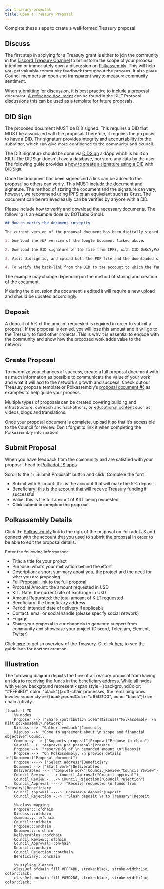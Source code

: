 ```yaml
---
id: treasury-proposal
title: Open a Treasury Proposal
---
```


Complete these steps to create a well-formed Treasury proposal.

## Discuss

The first step in applying for a Treasury grant is either to join the community in the [Discord Treasury Channel](https://discord.gg/nUpqDfQ6kJ) to brainstorm the scope of your proposal intention or immediately open a discussion on [Polkassembly](https://kilt.polkassembly.network/discussions).
This will help you get valuable community feedback throughout the process.
It also gives Council members an open and transparent way to measure community sentiment.

When submitting for discussion, it is best practice to include a proposal document.
[A reference document](https://docs.google.com/document/d/1nz5GNjTL5inaI5s9djIki7DUp5zyPJV9dEI9K06kJ58/edit) can be found in the KILT Protocol discussions this can be used as a template for future proposals.

## DID Sign

The proposed document MUST be DID signed.
This requires a DID that MUST be associated with the proposal.
Therefore, it requires the proposer to have a DID.
The signature provides integrity and accountability for the submitter, which can give more confidence to the community and council.

The DID Signature should be done via [DIDSign](https://didsign.io/) a dApp which is built on KILT.
The DIDSign doesn't have a database, nor store any data by the user.
The following guide provides a [how to create a signature using a DID](https://kilt-protocol.org/files/How-to-Guide-DIDsign.pdf) with DIDSign.

Once the document has been signed and a link can be added to the proposal so others can verify.
This MUST include the document and signature.
The method of storing the document and the signature can vary, however, we recommend using IPFS or an equivelant such as Crust.
The document can be retrieved easily can be verified by anyone with a DID.

Please include how to verify and download the necessary documents.
The following is an example done by BOTLabs GmbH.

```md
## How to verify the document integrity

The current version of the proposal document has been digitally signed with one of the DIDs that BOTLabs GmbH controls. To verify the signature:

1. Download the PDF version of the Google Document linked above.

2. Download the DID signature of the file from IPFS, with CID QmRcYyPcCKGDQno2m5qBSZq7dftoZKuwraF9C9M96rXR36 (e.g., ipfs.io).

3. Visit didsign.io, and upload both the PDF file and the downloaded signature. The signature should verify correctly and link to the KILT tx in which the timestamp was generated.

4. To verify the back-link from the DID to the account to which the funds must be sent if the Proposal is accepted, copy the account in the Proposal (15oXzySe6tjF2MumHfUodH8pFQWjy2hraRmXUJXXMKKY6p3F for quick reference) and paste it in w3n.id. The account must be linked to the same web3name that signed the proposal document.
```

The example may change depending on the method of storing and creation of the document.

If during the discussion the document is edited it will require a new upload and should be updated accordingly.

## Deposit

A deposit of 5% of the amount requested is required in order to submit a proposal.
If the proposal is denied, you will lose this amount and it will go to the Treasury to fund other projects.
This is why it is essential to engage with the community and show how the proposed work adds value to the network.

## Create Proposal

To maximize your chances of success, create a full proposal document with as much information as possible to communicate the value of your work and what it will add to the network’s growth and success.
Check out our Treasury proposal template or Polkassembly’s [proposal document #6](https://docs.google.com/document/d/1NilDtFljCc6boyHkz2o2kGyFNhR6hVQSGzz7J0Xhwco/edit) as examples to help guide your process.

Multiple types of proposals can be created covering building and infrastructure, outreach and hackathons, or [educational content](04_content_creation_guidelines.md) such as videos, blogs and translations.

Once your proposal document is complete, upload it so that it’s accessible to the Council for review.
Don’t forget to link it when completing the Polkassembly information!

## Submit Proposal

When you have feedback from the community and are satisfied with your proposal, head to [Polkadot.JS apps](https://polkadot.js.org/apps/?rpc=wss://spiritnet.api.onfinality.io/public-ws#/treasury)

Scroll to  the “+ Submit Proposal” button and click.
Complete the form:

* Submit with Account: this is the account that will make the 5% deposit
* Beneficiary: this is the account that will receive Treasury funding if successful
* Value: this is the full amount of KILT being requested
* Click submit to complete the proposal

## Polkassembly Details

Click the [Polkassembly](https://kilt.polkassembly.network/discussions) link to the right of the proposal on Polkadot.JS and connect with the account that you used to submit the proposal in order to be able to edit the proposal details.

Enter the following information:

* Title: a title for your project
* Purpose: what’s your motivation behind the effort
* Description: a short summary about you, the project and the need for what you are proposing
* Full Proposal: link to the full proposal
* Proposal Amount: the amount requested in USD
* KILT Rate: the current rate of exchange in USD
* Amount Requested: the total amount of KILT requested
* Beneficiary: the beneficiary address
* Period: intended date of delivery if applicable
* Contact: email or social handle (please specify social network)
* Engage
* Share your proposal in our channels to generate support from community and showcase your project (Discord, Telegram, Element, Twitter)

Click [here](https://www.kilt.io/treasury/overview/) to get an overview of the Treasury.
Or click [here](https://www.kilt.io/treasury/content-creation/) to see the guidelines for content creation.

## Illustration

The following diagram depicts the flow of a Treasury proposal from having an idea to receiving the funds in the beneficiary address.
While all nodes with yellow background represent <span style={{backgroundColor: "#FFF4BD", color: "black"}}>off-chain processes</span>, the remaining ones involve <span style={{backgroundColor: "#85D2D0", color: "black"}}>on-chain activity</span>.

<div class="kilt-mermaid">

```mermaid
flowchart TD
    %% nodes
    Proposer --> |"Share contribution idea"|Discuss("Polkassembly: \n kilt.polkassembly.network")
    Discuss --> |"Gather feedback"|Community
    Discuss --> |"Come to agreement about \n scope and financial objective"|Council
    Community --> |"Supports proposal"|Propose("Propose to chain")
    Council --> |"Approves pre-proposal"|Propose
    Propose --> |"reserve 5% of \n demanded amount \n"|Deposit
    Propose --> |"On Polkassembly, \n provide details in"|Document("Proposal document")
    Propose ----> |"Select address"|Beneficiary
    Document --> |"Start work"|Deliverables
    Deliverables --> |"Complete work"|Council_Review{"Council review"}
    Council_Review ----> Council_Approval("Council approval")
    Council_Review -...-> Council_Rejection("Council rejection")
    Council_Approval ----> |"Receive requested \n funds from Treasury"|Beneficiary
    Council_Approval ----> |Unreserve deposit|Deposit
    Council_Rejection -.-> |"Slash deposit \n to Treasury"|Deposit

    %% class mapping
    Proposer:::ofchain
    Discuss:::ofchain
    Community:::ofchain
    Council:::ofchain
    Propose:::onchain
    Document:::ofchain
    Deliverables:::ofchain
    Council_Review:::ofchain
    Council_Approval:::onchain
    Deposit:::onchain
    Council_Rejection:::onchain
    Beneficiary:::onchain

    %% styling classes
    classDef ofchain fill:#FFF4BD, stroke:black, stroke-width:1px, color:black;
    classDef onchain fill:#85D2D0, stroke:black, stroke-width:1px, color:black;
```

</div>
